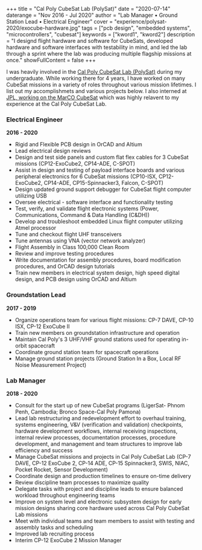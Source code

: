 +++
title = "Cal Poly CubeSat Lab (PolySat)"
date = "2020-07-14"
daterange = "Nov 2016 - Jul 2020"
author = "Lab Manager • Ground Station Lead • Electrical Engineer"
cover = "experience/polysat-2020/exocube-hardware.jpg"
tags = ["pcb design", "embedded systems", "microcontrollers", "cubesat"]
keywords = ["kword1", "kword2"]
description = "I designd flight hardware and software for CubeSats, developed hardware and software interfaces with testability in mind, and led the lab through a sprint where the lab was producing multiple flagship missions at once."
showFullContent = false
+++

I was heavily involved in the [Cal Poly CubeSat Lab (PolySat)](https://www.polysat.org) during my undergraduate.
While working there for 4 years, I have worked on many CubeSat missions in a variety of roles throughout various mission lifetimes.
I list out my accomplishmets and various projects below.
I also interned at [JPL, working on the MarCO CubeSat](/experience/jpl-2018) which was highly relavent to my experience at the Cal Poly CubeSat Lab.

### Electrical Engineer

__2016 - 2020__

- Rigid and Flexible PCB design in OrCAD and Altium
- Lead electrical design reviews
- Design and test side panels and custom flat flex cables for 3 CubeSat missions (CP12-ExoCube2, CP14-ADE, C-SPOT)
- Assist in design and testing of payload interface boards and various peripheral electronics for 6 CubeSat missions (CP10-ISX, CP12-ExoCube2, CP14-ADE, CP15-Spinnacker3, Falcon, C-SPOT)
- Design updated ground support debugger for CubeSat flight computer utilizing USB
- Oversee electrical - software interface and functionality testing
- Test, verify, and validate flight electronic systems (Power, Communications, Command & Data Handling (C&DH))
- Develop and troubleshoot embedded Linux flight computer utilizing Atmel processor
- Tune and checkout flight UHF transceivers
- Tune antennas using VNA (vector network analyzer)
- Flight Assembly in Class 100,000 Clean Room
- Review and improve testing procedures
- Write documentation for assembly procedures, board modification procedures, and OrCAD design tutorials
- Train new members in electrical system design, high speed digital design, and PCB design using OrCAD and Altium


### Groundstation Lead

__2017 - 2019__

- Organize operations team for various flight missions: CP-7 DAVE, CP-10 ISX, CP-12 ExoCube II
- Train new members on groundstation infrastructure and operation
- Maintain Cal Poly's 3 UHF/VHF ground stations used for operating in-orbit spacecraft
- Coordinate ground station team for spacecraft operations
- Manage ground station projects (Ground Station In a Box, Local RF Noise Measurement Project)

### Lab Manager

__2018 - 2020__

- Consult for the start up of new CubeSat programs (LigerSat- Phnom Penh, Cambodia; Bronco Space-Cal Poly Pamona)
- Lead lab restructuring and redevelopment effort to overhaul training, systems engineering, V&V (verification and validation) checkpoints, hardware development workflows, internal receiving inspections, internal review processes, documentation processes, procedure development, and management and team structures to improve lab efficiency and success
- Manage CubeSat missions and projects in Cal Poly CubeSat Lab (CP-7 DAVE, CP-12 ExoCube 2, CP-14 ADE, CP-15 Spinnacker3, SWIS, NIAC, Pocket Rocket, Sensor Development)
- Coordinate design and production timelines to ensure on-time delivery
- Review discipline team processes to maximize quality
- Delegate tasks with project and discipline leads to ensure balanced workload throughout engineering teams
- Improve on system level and electronic subsystem design for early mission designs sharing core hardware used across Cal Poly CubeSat Lab missions
- Meet with individual teams and team members to assist with testing and assembly tasks and scheduling
- Improved lab recruiting process
- Interim CP-12 ExoCube 2 Mission Manager

